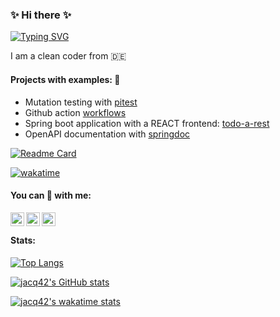 ### :sparkles: Hi there :sparkles:

[![Typing SVG](https://readme-typing-svg.herokuapp.com/?lines=Small+things+matter)](https://git.io/typing-svg)

I am a clean coder from :de:

#### Projects with examples: :construction_worker:

* Mutation testing with [pitest](https://github.com/jacq42/pitest-example)
* Github action [workflows](https://github.com/jacq42/playground)
* Spring boot application with a REACT frontend: [todo-a-rest](https://github.com/jacq42/todo-a-rest)
* OpenAPI documentation with [springdoc](https://github.com/jacq42/openapi-example)

[![Readme Card](https://github-readme-stats.vercel.app/api/pin/?username=jacq42&repo=media-manager&theme=nord)](https://github.com/anuraghazra/github-readme-stats)

[![wakatime](https://wakatime.com/badge/github/jacq42/media-manager.svg)](https://wakatime.com/badge/github/jacq42/media-manager)

#### You can :speech_balloon: with me: 

[<img align="left" alt="jacq42 | LinkedIn" width="22px" src="https://cdn.jsdelivr.net/npm/simple-icons@v6.7.0/icons/linkedin.svg" />][linkedin]
[<img align="left" alt="jacq42 | Twitter" width="22px" src="https://cdn.jsdelivr.net/npm/simple-icons@v6.7.0/icons/twitter.svg" />][twitter]
[<img align="left" alt="jacq42 | Wakatime" width="22px" src="https://cdn.jsdelivr.net/npm/simple-icons@v6.7.0/icons/wakatime.svg" />][wakatime]

[linkedin]: https://www.linkedin.com/in/jaccquelinekrech
[twitter]: https://mobile.twitter.com/jaekae42
[wakatime]: https://wakatime.com/@jacq42

<br />

#### Stats:
[![Top Langs](https://github-readme-stats.vercel.app/api/top-langs/?username=jacq42&theme=nord&layout=compact&show_icons=true)](https://github.com/anuraghazra/github-readme-stats)

[![jacq42's GitHub stats](https://github-readme-stats.vercel.app/api?username=jacq42&theme=nord&hide=stars,contribs&show_icons=true)](https://github.com/anuraghazra/github-readme-stats)

[![jacq42's wakatime stats](https://github-readme-stats.vercel.app/api/wakatime?username=@jacq42&theme=nord&v=2)][wakatime]

